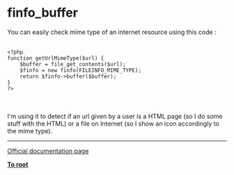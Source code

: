 # finfo_buffer



You can easily check mime type of an internet resource using this code :<br><br>

```
<?php
function getUrlMimeType($url) {
    $buffer = file_get_contents($url);
    $finfo = new finfo(FILEINFO_MIME_TYPE);
    return $finfo->buffer($buffer);
}
?>
```
<br><br>I&apos;m using it to detect if an url given by a user is a HTML page (so I do some stuff with the HTML) or a file on Internet (so I show an icon accordingly to the mime type).  

---

[Official documentation page](https://www.php.net/manual/en/function.finfo-buffer.php)

**[To root](/README.md)**